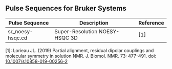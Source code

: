Pulse Sequences for Bruker Systems
----------------------------------

| Pulse Sequence        | Description                       | Reference |
|-----------------------|-----------------------------------|-----------|
| sr_noesy-hsqc.cd      | Super-Resolution NOESY-HSQC 3D    | [1]       |

[1]: Lorieau JL. (2019) Partial alignment, residual dipolar couplings and molecular symmetry in solution NMR. J. Biomol. NMR. 73: 477-491. doi: [10.1007/s10858-019-00256-2](http://doi.org/10.1007/s10858-019-00256-2)
